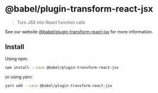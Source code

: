 # @babel/plugin-transform-react-jsx

> Turn JSX into React function calls

See our website [@babel/plugin-transform-react-jsx](https://babeljs.io/docs/en/next/babel-plugin-transform-react-jsx.html) for more information.

## Install

Using npm:

```sh
npm install --save @babel/plugin-transform-react-jsx
```

or using yarn:

```sh
yarn add --save @babel/plugin-transform-react-jsx
```
